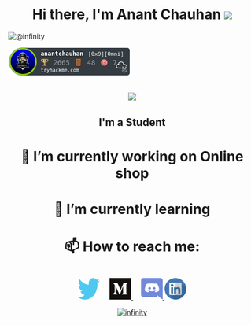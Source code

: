 <h1 align="center"> Hi there, I'm Anant Chauhan <img src="https://raw.githubusercontent.com/MartinHeinz/MartinHeinz/master/wave.gif" width="30px"></h1>
<p align="left"> <img src="https://komarev.com/ghpvc/?username=Anant1711" alt="@infinity" /> </p>
<img src="https://github.com/Anant1711/Anant1711/blob/main/icon/anantchauhan.png">
<p align="center"> <br><img src="https://github.com/punitkmryh/punitkmryh/blob/master/Developer.gif" width="450px"><br> </p>

<h2 align="center"> I'm a Student</ha>

<h1 align="center"> 🔭 I’m currently working on Online shop </h1>

<h1 align="center"> 🌱 I’m currently learning </h1>

<h1 align="center"> 📫 How to reach me: </h1>
<p align="center"><br> <a href="https://twitter.com/_Anant_chauhan"><img height="44" width="44" src="https://github.com/Anant1711/Anant1711/blob/main/icon/3694468081530103327.svg" /></a>
&nbsp; &nbsp; <a href="https://www.medium.com/@infinity_/"> <img height="44" width="44" src="https://github.com/Anant1711/Anant1711/blob/main/icon/8423298421551941703.svg" > </a> &nbsp; &nbsp;
<a href="https://discord.com/channels/@infinity_#9175/"> <img height="44" width="44" src="https://github.com/Anant1711/Anant1711/blob/main/icon/8281351951536233212.svg" &nbsp; &nbsp; <a href="https://www.linkedin.com/in/anant-chauhan-a07b2419b/"> <img height="44" width="44" src="https://github.com/Anant1711/Anant1711/blob/main/icon/20342806371555589921.svg"



</p>

<p align="center"> <img src=https://github-readme-stats.vercel.app/api?username=Anant1711&show_icons=true alt=infinity /> </p>

